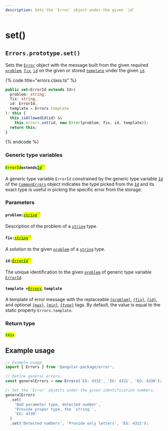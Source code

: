 ```yaml
---
description: Sets the `Error` object under the given `id`
---
```


# set()

## `Errors.prototype.set()`

Sets the [`Error`](broken-reference) object with the message built from the given required [`problem`](set.md#problem-string), [`fix`](set.md#fix-string), [`id`](set.md#id-errorid) on the given or stored [`template`](set.md#template-errors.template) under the given [`id`](set.md#id-errorid).

{% code title="errors.class.ts" %}
```typescript
public set<ErrorId extends Id>(
  problem: string,
  fix: string,
  id: ErrorId,
  template = Errors.template
): this {
  this.isAllowedId(id) &&
    this.errors.set(id, new Error(problem, fix, id, template));
  return this;
}
```
{% endcode %}

### Generic type variables

#### <mark style="color:green;">`ErrorId`</mark>`extends`[<mark style="color:green;">`Id`</mark>](../../commonerrors/generic-type-variables.md#wrap-opening)<mark style="color:green;">``</mark>

A generic type variable `ErrorId` constrained by the generic type variable [`Id`](../generic-type-variables.md#wrap-opening) of the [`CommonErrors`](broken-reference) object indicates the type picked from the [`Id`](../generic-type-variables.md#wrap-opening) and its exact type is useful in picking the specific error from the storage.

### Parameters

#### `problem:`[<mark style="color:green;">`string`</mark>](https://developer.mozilla.org/en-US/docs/Web/JavaScript/Reference/Global\_Objects/String)<mark style="color:green;">``</mark>

Description of the problem of a [`string`](https://developer.mozilla.org/en-US/docs/Web/JavaScript/Reference/Global\_Objects/String) type.

#### `fix:`[<mark style="color:green;">`string`</mark>](https://developer.mozilla.org/en-US/docs/Web/JavaScript/Reference/Global\_Objects/String)<mark style="color:green;">``</mark>

A solution to the given [`problem`](set.md#problem-string) of a [`string`](https://developer.mozilla.org/en-US/docs/Web/JavaScript/Reference/Global\_Objects/String) type.

#### `id:`[<mark style="color:green;">`ErrorId`</mark>](set.md#erroridextendsid)<mark style="color:green;">``</mark>

The unique identification to the given [`problem`](set.md#problem-string) of generic type variable [`ErrorId`](set.md#erroridextendsid).

#### `template =`[<mark style="color:green;">`Errors`</mark>](broken-reference)`.template`

A template of error message with the replaceable [`{problem}`](../../commonerror/properties/static-template.md#problem), [`{fix}`](../../commonerror/properties/static-template.md#fix), [`{id}`](../../commonerror/properties/static-template.md#id), and optional [`{max}`](../../commonerror/properties/static-template.md#max), [`{min}`](../../commonerror/properties/static-template.md#min), [`{type}`](../../commonerror/properties/static-template.md#type) tags. By default, the value is equal to the static property `Errors.template`.

### Return type

#### <mark style="color:green;">`this`</mark>

## Example usage

```typescript
// Example usage.
import { Errors } from '@angular-package/error';

// Define general errors.
const generalErrors = new Errors('EG: 4332', 'EG: 4331', 'EG: 4330');

// Set the `Error` objects under the given identification numbers.
generalErrors
  .set(
    'Bad parameter type, detected number',
    'Provide proper type, the `string`',
    'EG: 4330'
  )
  .set('Detected numbers', 'Provide only letters', 'EG: 4331');
```
